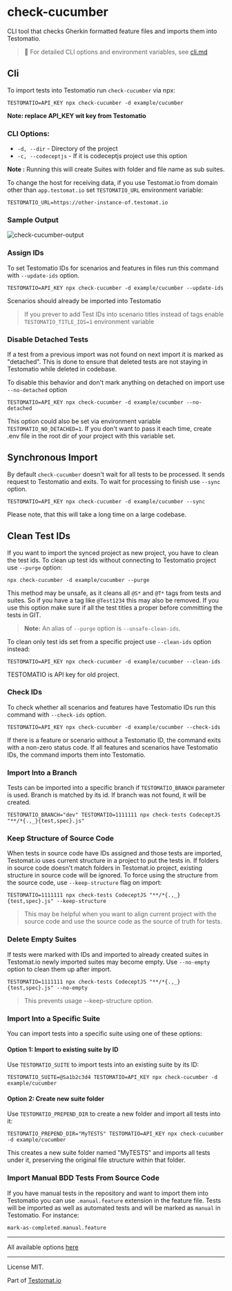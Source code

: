 # check-cucumber

CLI tool that checks Gherkin formatted feature files and imports them into Testomatio.

> 📜 For detailed CLI options and environment variables, see [cli.md](./cli.md)

## Cli

To import tests into Testomatio run `check-cucumber` via npx:

```
TESTOMATIO=API_KEY npx check-cucumber -d example/cucumber
```

**Note: replace API_KEY wit key from Testomatio**

### CLI Options:

- `-d, --dir` - Directory of the project
- `-c, --codeceptjs` - If it is codeceptjs project use this option

**Note :** Running this will create Suites with folder and file name as sub suites.

To change the host for receiving data, if you use Testomat.io from domain other than `app.testomat.io` set `TESTOMATIO_URL` environment variable:

```
TESTOMATIO_URL=https://other-instance-of.testomat.io
```

### Sample Output

![check-cucumber-output](https://user-images.githubusercontent.com/24666922/78559548-2dc7fb00-7832-11ea-8c69-0722222a82fe.png)

### Assign IDs

To set Testomatio IDs for scenarios and features in files run this command with `--update-ids` option.

```
TESTOMATIO=API_KEY npx check-cucumber -d example/cucumber --update-ids
```

Scenarios should already be imported into Testomatio

> If you prever to add Test IDs into scenario titles instead of tags enable `TESTOMATIO_TITLE_IDS=1` environment variable

### Disable Detached Tests

If a test from a previous import was not found on next import it is marked as "detached".
This is done to ensure that deleted tests are not staying in Testomatio while deleted in codebase.

To disable this behavior and don't mark anything on detached on import use `--no-detached` option

```
TESTOMATIO=API_KEY npx check-cucumber -d example/cucumber --no-detached
```

This option could also be set via environment variable `TESTOMATIO_NO_DETACHED=1`.
If you don't want to pass it each time, create .env file in the root dir of your project with this variable set.


## Synchronous Import

By default `check-cucumber` doesn't wait for all tests to be processed. It sends request to Testomatio and exits. To wait for processing to finish use `--sync` option.

```
TESTOMATIO=API_KEY npx check-cucumber -d example/cucumber --sync
```

Please note, that this will take a long time on a large codebase.

## Clean Test IDs

If you want to import the synced project as new project, you have to clean the test ids.
To clean up test ids without connecting to Testomatio project use `--purge` option:

```
npx check-cucumber -d example/cucumber --purge
```

This method may be unsafe, as it cleans all `@S*` and `@T*` tags from tests and suites. So if you have a tag like `@Test1234` this may also be removed. If you use this option make sure if all the test titles a proper before committing the tests in GIT.

> **Note:** An alias of `--purge` option is `--unsafe-clean-ids`.

To clean only test ids set from a specific project use `--clean-ids` option instead:

```
TESTOMATIO=API_KEY npx check-cucumber -d example/cucumber --clean-ids
```

TESTOMATIO is API key for old project.

### Check IDs

To check whether all scenarios and features have Testomatio IDs run this command with `--check-ids` option.

```
TESTOMATIO=API_KEY npx check-cucumber -d example/cucumber --check-ids
```

If there is a feature or scenario without a Testomatio ID, the command exits with a non-zero status code.
If all features and scenarios have Testomatio IDs, the command imports them into Testomatio.

### Import Into a Branch

Tests can be imported into a specific branch if `TESTOMATIO_BRANCH` parameter is used.
Branch is matched by its id. If branch was not found, it will be created.

```
TESTOMATIO_BRANCH="dev" TESTOMATIO=1111111 npx check-tests CodeceptJS "**/*{.,_}{test,spec}.js"
```

### Keep Structure of Source Code

When tests in source code have IDs assigned and those tests are imported, Testomat.io uses current structure in a project to put the tests in. If folders in source code doesn't match folders in Testomat.io project, existing structure in source code will be ignored. To force using the structure from the source code, use `--keep-structure` flag on import:

```
TESTOMATIO=1111111 npx check-tests CodeceptJS "**/*{.,_}{test,spec}.js" --keep-structure
```

> This may be helpful when you want to align current project with the source code and use the source code as the source of truth for tests.


### Delete Empty Suites

If tests were marked with IDs and imported to already created suites in Testomat.io
newly imported suites may become empty. Use `--no-empty` option to clean them up after import.

```
TESTOMATIO=1111111 npx check-tests CodeceptJS "**/*{.,_}{test,spec}.js" --no-empty
```

> This prevents usage --keep-structure option.

### Import Into a Specific Suite

You can import tests into a specific suite using one of these options:

#### Option 1: Import to existing suite by ID

Use `TESTOMATIO_SUITE` to import tests into an existing suite by its ID:

```
TESTOMATIO_SUITE=@Sa1b2c3d4 TESTOMATIO=API_KEY npx check-cucumber -d example/cucumber
```

#### Option 2: Create new suite folder

Use `TESTOMATIO_PREPEND_DIR` to create a new folder and import all tests into it:

```
TESTOMATIO_PREPEND_DIR="MyTESTS" TESTOMATIO=API_KEY npx check-cucumber -d example/cucumber
```

This creates a new suite folder named "MyTESTS" and imports all tests under it, preserving the original file structure within that folder.

### Import Manual BDD Tests From Source Code

If you have manual tests in the repository and want to import them into Testomatio you can use `.manual.feature` extension in the feature file. Tests will be imported as well as automated tests and will be marked as `manual` in Testomatio. For instance:

```
mark-as-completed.manual.feature
```

---

All available options [here](./cli.md)

---

License MIT.

Part of [Testomat.io](https://testomat.io/)
